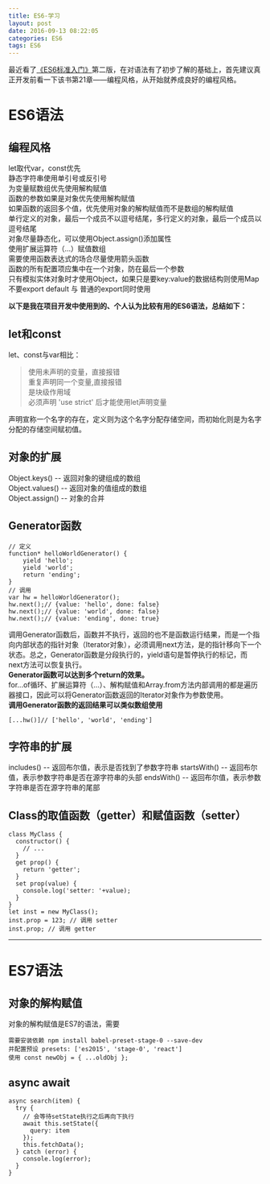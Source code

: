 ```yaml
---
title: ES6-学习
layout: post
date: 2016-09-13 08:22:05
categories: ES6
tags: ES6
---
```


最近看了[《ES6标准入门》](http://es6.ruanyifeng.com/#docs/intro)第二版，在对语法有了初步了解的基础上，首先建议真正开发前看一下该书第21章——编程风格，从开始就养成良好的编程风格。

# ES6语法

## 编程风格
let取代var，const优先  
静态字符串使用单引号或反引号  
为变量赋数组优先使用解构赋值  
函数的参数如果是对象优先使用解构赋值  
如果函数的返回多个值，优先使用对象的解构赋值而不是数组的解构赋值  
单行定义的对象，最后一个成员不以逗号结尾，多行定义的对象，最后一个成员以逗号结尾  
对象尽量静态化，可以使用Object.assign()添加属性  
使用扩展运算符（...）赋值数组  
需要使用函数表达式的场合尽量使用箭头函数  
函数的所有配置项应集中在一个对象，防在最后一个参数  
只有模拟实体对象时才使用Object，如果只是要key:value的数据结构则使用Map  
不要export default 与 普通的export同时使用  

**以下是我在项目开发中使用到的、个人认为比较有用的ES6语法，总结如下：**

## let和const

let、const与var相比：
> 使用未声明的变量，直接报错  
> 重复声明同一个变量,直接报错  
> 是块级作用域  
> 必须声明 'use strict' 后才能使用let声明变量

声明宣称一个名字的存在，定义则为这个名字分配存储空间，而初始化则是为名字分配的存储空间赋初值。

## 对象的扩展

Object.keys()   -- 返回对象的键组成的数组  
Object.values() -- 返回对象的值组成的数组  
Object.assign() -- 对象的合并    

## Generator函数
```
// 定义
function* helloWorldGenerator() {
    yield 'hello';
    yield 'world';
    return 'ending';
}
// 调用
var hw = helloWorldGenerator();
hw.next();// {value: 'hello', done: false}
hw.next();// {value: 'world', done: false}
hw.next();// {value: 'ending', done: true}
```
调用Generator函数后，函数并不执行，返回的也不是函数运行结果，而是一个指向内部状态的指针对象（Iterator对象），必须调用next方法，是的指针移向下一个状态。总之，Generator函数是分段执行的，yield语句是暂停执行的标记，而next方法可以恢复执行。  
**Generator函数可以达到多个return的效果。**  
for...of循环、扩展运算符（...）、解构赋值和Array.from方法内部调用的都是遍历器接口，因此可以将Generator函数返回的Iterator对象作为参数使用。  
**调用Generator函数的返回结果可以类似数组使用**
```
[...hw()]// ['hello', 'world', 'ending']
```

## 字符串的扩展

includes()   -- 返回布尔值，表示是否找到了参数字符串
startsWith() -- 返回布尔值，表示参数字符串是否在源字符串的头部
endsWith()   -- 返回布尔值，表示参数字符串是否在源字符串的尾部

## Class的取值函数（getter）和赋值函数（setter）

```
class MyClass {
  constructor() {
    // ...
  }
  get prop() {
    return 'getter';
  }
  set prop(value) {
    console.log('setter: '+value);
  }
}
let inst = new MyClass();
inst.prop = 123; // 调用 setter
inst.prop; // 调用 getter
```


---

# ES7语法

## 对象的解构赋值

对象的解构赋值是ES7的语法，需要
```
需要安装依赖 npm install babel-preset-stage-0 --save-dev   
并配置预设 presets: ['es2015', 'stage-0', 'react']  
使用 const newObj = { ...oldObj };
```

## async await

```
async search(item) {
  try {
    // 会等待setState执行之后再向下执行
    await this.setState({
      query: item
    });
    this.fetchData();
  } catch (error) {
    console.log(error);
  }
}
```
